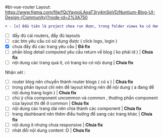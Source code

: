 #bt-vue-router
Layout: https://www.figma.com/file/fQcYavpoLAoaT3ry4mSgVD/Nuntium-Blog-UI-Design-(Community)?node-id=2%3A750

```diff
+ - [x] Đầu tiên là project chưa run được, trong folder views ko có Home.vue, Login.vue, Dashboard.vue | **Đã fix**
```
- [ ] đầy đủ cái routers, đầy đủ layouts
- [ ] các btn yêu cầu có sử dụng được ( click logo, login )
- [x] chưa đầy đủ các trang yêu cầu | **Đã fix**
- [ ] phần blog detail computed yêu cầu return về blog ( ko phải id ) | **Chưa fix**
- [ ] nội dung các trang quá ít, có trang ko có nội dung | **Chưa fix**

Nhận xét :

- [ ] router blog nên chuyển thành router blogs ( có s ) | **Chưa fix**
- [ ] trong phần layout chỉ nên để layout không nên để nội dung ( a đang để nội dung trang login ) | **Chưa fix**
- [ ] chú ý chia component uncommon và common , thường phần component của layout thì để ở common | **Chưa fix**
- [ ] nội dung các trang dài nên chia thành các component | **Chưa fix**
- [ ] trang dashboard nên thêm điều hướng để sang các trang khác | **Chưa fix**
- [ ] nội dung ít nhưng chưa responsive | **Chưa fix**
- [ ] nhát đổi nội dung content :D | **Chưa fix**
